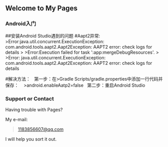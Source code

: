 ## Welcome to My Pages

### Android入门

##安装Android Studio遇到的问题
#Aapt2异常:
    >Error:java.util.concurrent.ExecutionException: com.android.tools.aapt2.Aapt2Exception: AAPT2 error: check logs for details
    >
    >Error:Execution failed for task ':app:mergeDebugResources'.
    >
    >Error: java.util.concurrent.ExecutionException: com.android.tools.aapt2.Aapt2Exception: AAPT2 error: check logs for details

#解决方法：
    第一步：在>Gradle Scripts/gradle.properties中添加一行代码并保存：
           >android.enableAatp2=false
    第二步：重启Android Studio

### Support or Contact

Having trouble with Pages?

My e-mail:
>1183856607@qq.com

I will help you sort it out.
